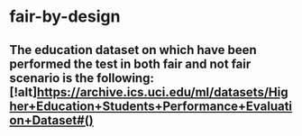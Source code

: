 # fair-by-design

## The education dataset on which have been performed the test in both fair and not fair scenario is the following: [!alt]https://archive.ics.uci.edu/ml/datasets/Higher+Education+Students+Performance+Evaluation+Dataset#()